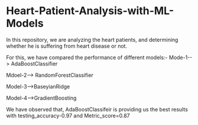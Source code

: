 # Heart-Patient-Analysis-with-ML-Models
In this repository, we are analyzing the heart patients, and determining whether he is suffering from heart disease or not.

For this, we have compared the performance of different models:-
Mode-1--> AdaBoostClassifier

Mdoel-2--> RandomForestClassifier

Model-3-->BaseyianRidge

Model-4-->GradientBoosting


We have observed that, AdaBoostClassifeir is providing us the best results with testing_accuracy-0.97 and Metric_score=0.87
